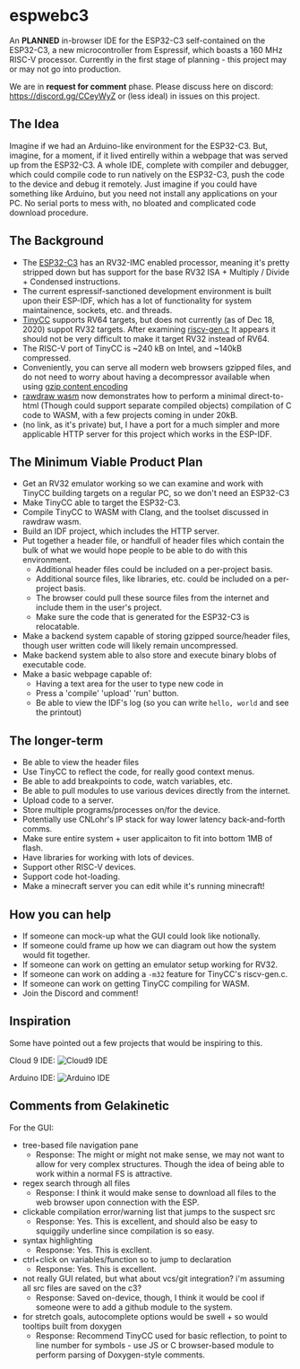 # espwebc3

An **PLANNED** in-browser IDE for the ESP32-C3 self-contained on the ESP32-C3, a new microcontroller from Espressif, which boasts a 160 MHz RISC-V processor.  Currently in the first stage of planning - this project may or may not go into production.

We are in **request for comment** phase. Please discuss here on discord: https://discord.gg/CCeyWyZ or (less ideal) in issues on this project.

## The Idea

Imagine if we had an Arduino-like environment for the ESP32-C3.  But, imagine, for a moment, if it lived entirelly within a webpage that was served up from the ESP32-C3.  A whole IDE, complete with compiler and debugger, which could compile code to run natively on the ESP32-C3, push the code to the device and debug it remotely.  Just imagine if you could have something like Arduino, but you need not install any applications on your PC.  No serial ports to mess with, no bloated and complicated code download procedure.

## The Background

 * The [ESP32-C3](https://www.espressif.com/en/news/ESP32_C3) has an RV32-IMC enabled processor, meaning it's pretty stripped down but has support for the base RV32 ISA + Multiply / Divide + Condensed instructions.
 * The current espressif-sanctioned development environment is built upon their ESP-IDF, which has a lot of functionality for system maintainence, sockets, etc. and threads. 
 * [TinyCC](https://repo.or.cz/w/tinycc.git) supports RV64 targets, but does not currently (as of Dec 18, 2020) suppot RV32 targets.  After examining [riscv-gen.c](https://repo.or.cz/tinycc.git/blob/HEAD:/riscv64-gen.c) It appears it should not be very difficult to make it target RV32 instead of RV64.
 * The RISC-V port of TinyCC is ~240 kB on Intel, and ~140kB compressed.
 * Conveniently, you can serve all modern web browsers gzipped files, and do not need to worry about having a decompressor available when using [gzip content encoding](https://developer.mozilla.org/en-US/docs/Web/HTTP/Headers/Content-Encoding)
 * [rawdraw wasm](https://github.com/cntools/rawdraw/tree/master/wasm) now demonstrates how to perform a minimal direct-to-html (Though could support separate compiled objects) compilation of C code to WASM, with a few projects coming in under 20kB.
 * (no link, as it's private) but, I have a port for a much simpler and more applicable HTTP server for this project which works in the ESP-IDF.

## The Minimum Viable Product Plan

 * Get an RV32 emulator working so we can examine and work with TinyCC building targets on a regular PC, so we don't need an ESP32-C3
 * Make TinyCC able to target the ESP32-C3.
 * Compile TinyCC to WASM with Clang, and the toolset discussed in rawdraw wasm.
 * Build an IDF project, which includes the HTTP server.
 * Put together a header file, or handfull of header files which contain the bulk of what we would hope people to be able to do with this environment.
   * Additional header files could be included on a per-project basis.
   * Additional source files, like libraries, etc. could be included on a per-project basis.
   * The browser could pull these source files from the internet and include them in the user's project.
   * Make sure the code that is generated for the ESP32-C3 is relocatable.
 * Make a backend system capable of storing gzipped source/header files, though user written code will likely remain uncompressed.
 * Make backend system able to also store and execute binary blobs of executable code.
 * Make a basic webpage capable of:
    * Having a text area for the user to type new code in
    * Press a 'compile' 'upload' 'run' button.
    * Be able to view the IDF's log (so you can write `hello, world` and see the printout)

## The longer-term

 * Be able to view the header files
 * Use TinyCC to reflect the code, for really good context menus.
 * Be able to add breakpoints to code, watch variables, etc.
 * Be able to pull modules to use various devices directly from the internet.
 * Upload code to a server.
 * Store multiple programs/processes on/for the device.
 * Potentially use CNLohr's IP stack for way lower latency back-and-forth comms.
 * Make sure entire system + user applicaiton to fit into bottom 1MB of flash.
 * Have libraries for working with lots of devices.
 * Support other RISC-V devices.
 * Support code hot-loading.
 * Make a minecraft server you can edit while it's running minecraft!

## How you can help

 * If someone can mock-up what the GUI could look like notionally.
 * If someone could frame up how we can diagram out how the system would fit together.
 * If someone can work on getting an emulator setup working for RV32.
 * If someone can work on adding a `-m32` feature for TinyCC's riscv-gen.c.
 * If someone can work on getting TinyCC compiling for WASM.
 * Join the Discord and comment!


## Inspiration

Some have pointed out a few projects that would be inspiring to this.

Cloud 9 IDE:
![Cloud9 IDE](https://d1.awsstatic.com/product-marketing/Tulip/Screenshots_tulip_03_1x.8dd9da76bd4975e09f640b73d4fecb9848c03031.png) 

Arduino IDE:
![Arduino IDE](https://upload.wikimedia.org/wikipedia/commons/thumb/a/a1/Arduino_IDE_-_Blink.png/1024px-Arduino_IDE_-_Blink.png)

## Comments from Gelakinetic
For the GUI:
 * tree-based file navigation pane
   * Response: The might or might not make sense, we may not want to allow for very complex structures. Though the idea of being able to work within a normal FS is attractive.
 * regex search through all files
   * Response: I think it would make sense to download all files to the web browser upon connection with the ESP.
 * clickable compilation error/warning list that jumps to the suspect src
   * Response: Yes.  This is excellent, and should also be easy to squiggily underline since compilation is so easy. 
 * syntax highlighting
   * Response: Yes.  This is excllent.
 * ctrl+click on variables/function so to jump to declaration
   * Response: Yes.  This is excellent.
 * not really GUI related, but what about vcs/git integration? i'm assuming all src files are saved on the c3?
   * Response: Saved on-device, though, I think it would be cool if someone were to add a github module to the system.
 * for stretch goals, autocomplete options would be swell + so would tooltips built from doxygen
   * Response: Recommend TinyCC used for basic reflection, to point to line number for symbols - use JS or C browser-based module to perform parsing of Doxygen-style comments.
